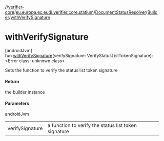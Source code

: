 //[verifier-core](../../../../index.md)/[eu.europa.ec.eudi.verifier.core.statium](../../index.md)/[DocumentStatusResolver](../index.md)/[Builder](index.md)/[withVerifySignature](with-verify-signature.md)

# withVerifySignature

[androidJvm]\
fun [withVerifySignature](with-verify-signature.md)(verifySignature: VerifyStatusListTokenSignature): &lt;Error class: unknown class&gt;

Sets the function to verify the status list token signature

#### Return

the builder instance

#### Parameters

androidJvm

| | |
|---|---|
| verifySignature | a function to verify the status list token signature |
